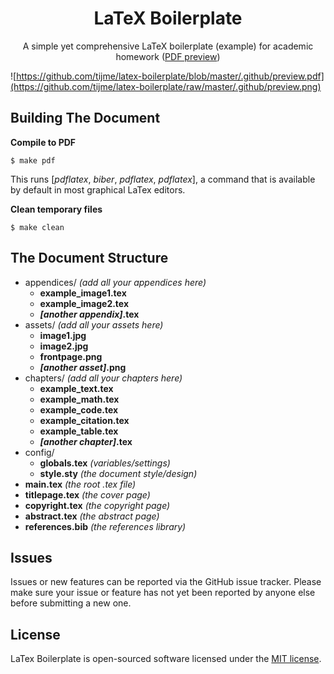 <h1 align="center">LaTeX Boilerplate</h1>
<p align="center">A simple yet comprehensive LaTeX boilerplate (example) for academic homework (<a href="https://github.com/tijme/latex-boilerplate/blob/master/.github/preview.pdf">PDF preview</a>)</p>

![https://github.com/tijme/latex-boilerplate/blob/master/.github/preview.pdf](https://github.com/tijme/latex-boilerplate/raw/master/.github/preview.png)

## Building The Document

**Compile to PDF**

`$ make pdf`

This runs [*pdflatex*, *biber*, *pdflatex*, *pdflatex*], a command that is available by default in most graphical LaTex editors.

**Clean temporary files**

`$ make clean`

## The Document Structure

* appendices/ *(add all your appendices here)*
    * **example_image1.tex**
    * **example_image2.tex**
    * ***[another appendix]*.tex**
* assets/ *(add all your assets here)*
    * **image1.jpg**
    * **image2.jpg**
    * **frontpage.png**
    * ***[another asset]*.png**
* chapters/ *(add all your chapters here)*
    * **example_text.tex**
    * **example_math.tex**
    * **example_code.tex**
    * **example_citation.tex**
    * **example_table.tex**
    * ***[another chapter]*.tex**
* config/
    * **globals.tex** *(variables/settings)*
    * **style.sty** *(the document style/design)*
* **main.tex** *(the root .tex file)*
* **titlepage.tex** *(the cover page)*
* **copyright.tex** *(the copyright page)*
* **abstract.tex** *(the abstract page)*
* **references.bib** *(the references library)*

## Issues

Issues or new features can be reported via the GitHub issue tracker. Please make sure your issue or feature has not yet been reported by anyone else before submitting a new one.

## License

LaTex Boilerplate is open-sourced software licensed under the [MIT license](https://github.com/tijme/latex-boilerplate/blob/master/LICENSE.md).
